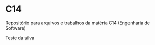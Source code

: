 # C14
Repositório para arquivos e trabalhos da matéria C14 (Engenharia de Software)

Teste da silva

